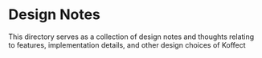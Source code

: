 # Design Notes

This directory serves as a collection of design notes and thoughts relating to features, implementation details, and
other design choices of Koffect